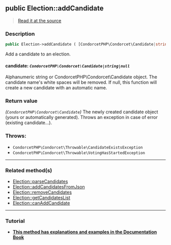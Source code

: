 ## public Election::addCandidate

> [Read it at the source](https://github.com/julien-boudry/Condorcet/blob/master/src/ElectionProcess/CandidatesProcess.php#L142)

### Description    

```php
public Election->addCandidate ( [CondorcetPHP\Condorcet\Candidate|string|null $candidate = null] ): CondorcetPHP\Condorcet\Candidate
```

Add a candidate to an election.
    

#### **candidate:** *`CondorcetPHP\Condorcet\Candidate|string|null`*   
Alphanumeric string or CondorcetPHP\Condorcet\Candidate object. The candidate name's white spaces will be removed. If null, this function will create a new candidate with an automatic name.    


### Return value   

*(`CondorcetPHP\Condorcet\Candidate`)* The newly created candidate object (yours or automatically generated). Throws an exception in case of error (existing candidate...).



### Throws:   

* ```CondorcetPHP\Condorcet\Throwable\CandidateExistsException``` 
* ```CondorcetPHP\Condorcet\Throwable\VotingHasStartedException``` 

---------------------------------------

### Related method(s)      

* [Election::parseCandidates](/Docs/ApiReferences/Election%20Class/Election--parseCandidates.md)    
* [Election::addCandidatesFromJson](/Docs/ApiReferences/Election%20Class/Election--addCandidatesFromJson.md)    
* [Election::removeCandidates](/Docs/ApiReferences/Election%20Class/Election--removeCandidates.md)    
* [Election::getCandidatesList](/Docs/ApiReferences/Election%20Class/Election--getCandidatesList.md)    
* [Election::canAddCandidate](/Docs/ApiReferences/Election%20Class/Election--canAddCandidate.md)    

---------------------------------------

### Tutorial

* **[This method has explanations and examples in the Documentation Book](https://www.condorcet.io/3.AsPhpLibrary/4.Candidates)**    
